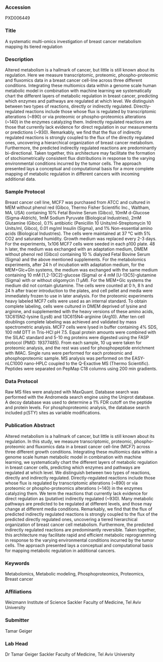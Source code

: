 ### Accession
PXD006449

### Title
A systematic multi-omics investigation of breast cancer metabolism mapping its tiered regulation

### Description
Altered metabolism is a hallmark of cancer, but little is still known about its regulation. Here we measure transcriptomic, proteomic, phospho-proteomic and fluxomics data in a breast cancer cell-line across three different conditions. Integrating these multiomics data within a genome scale human metabolic model in combination with  machine learning we systematically chart the different layers of metabolic regulation in breast cancer, predicting which enzymes and pathways are regulated at which level. We distinguish between two types of reactions, directly or indirectly regulated. Directly-regulated reactions include those whose flux is regulated by transcriptomic alterations (~890) or via proteomic or phospho-proteomics alterations (~140) in the enzymes catalyzing them. Indirectly regulated reactions are those that currently lack evidence for direct regulation in our measurements or predictions (~930).  Remarkably, we find that the flux of indirectly regulated reactions is strongly coupled to the flux of the directly regulated ones, uncovering a hierarchical organization of breast cancer metabolism. Furthermore, the predicted indirectly regulated reactions are predominantly bi-directional. Taken together, this architecture may facilitate the formation of stochiometrically consistent flux distributions in response to the varying environmental conditions incurred by the tumor cells. The approach presented lays a conceptual and computational basis for a more complete mapping of metabolic regulation in different cancers with incoming additional data.

### Sample Protocol
Breast cancer cell line, MCF7 was purchased from ATCC and cultured in MEM without phenol red (Gibco, Thermo Fisher Scientific Inc., Waltham, MA, USA) containing 10% Fetal Bovine Serum (Gibco), 10mM d-Glucose (Sigma-Aldrich), 1mM Sodium Pyruvate (Biological Industries), 2mM Glutamine (Gibco), 0.1% antibiotic (Penicillin 10 Units/ml-Streptomycin 10 Units/ml, Gibco), 0.01 mg/ml Insulin (Sigma), and 1% Non-essential amino acids (Biological Industries). The cells were maintained at 37 °C with 5% CO2 and saturated humidity. Growth medium was replaced every 2-3 days.  For the experiments, 1x106 MCF7 cells were seeded in each p100 plate. 48 h later, the medium was exchanged with an adaptation medium, DMEM without phenol red (Gibco) containing 10 % dialyzed Fetal Bovine Serum (Sigma) and the above mentioned supplements. For the metabolomics experiments, after 24 h of incubation with adaptation medium, for the MEM+Glc+Gln systems, the medium was exchanged with the same medium containing 10 mM [1,2-13C2]-glucose (Sigma) or 4 mM [U-13C5]-glutamine (Sigma) with or without oligomycin (1 µM). For the MEM+Glc systems the medium did not contain glutamine. The cells were counted at 0 h, 8 h and 24 h after tracer introduction to the plates, and cell pellet and media were immediately frozen to use in later analysis.  For the proteomic experiments heavy labeled MCF7 cells were used as an internal standard. To obtain complete labeling, cells were cultured in DMEM deprived of lysine and arginine, and supplemented with the heavy versions of these amino acids, 13C615N2-lysine (Lys8) and 13C615N4-arginine (Arg10). After ten cell doublings complete labeling was achieved and validated by mass spectrometric analysis.   MCF7 cells were lysed in buffer containing 4% SDS, 100 mM DTT in Tris-HCl pH 7.5. Equal protein amounts were combined with the SILAC standard and 5-10 mg proteins were digested using the FASP protocol (PMID: 19377485). From each sample, 10 ug were taken for proteomic analysis, and the rest was used for phosphopeptide enrichment with IMAC. Single runs were performed for each proteomic and phosphoproteomic sample.  MS analysis was performed on the EASY-nLC1000 nano-HPLC coupled to the Q-Exactive MS (Thermo Scientific). Peptides were separated on PepMap C18 columns using 200 min gradients.

### Data Protocol
Raw MS files were analyzed with MaxQuant. Database search was performed with the Andromeda search engine using the Uniprot database. A decoy database was used to determine a 1% FDR cutoff on the peptide and protein levels. For phosphoproteomic analysis, the database search included p(STY) sites as variable modifications.

### Publication Abstract
Altered metabolism is a hallmark of cancer, but little is still known about its regulation. In this study, we measure transcriptomic, proteomic, phospho-proteomic and fluxomics data in a breast cancer cell-line (MCF7) across three different growth conditions. Integrating these multiomics data within a genome scale human metabolic model in combination with machine learning, we systematically chart the different layers of metabolic regulation in breast cancer cells, predicting which enzymes and pathways are regulated at which level. We distinguish between two types of reactions, directly and indirectly regulated. Directly-regulated reactions include those whose flux is regulated by transcriptomic alterations (~890) or via proteomic or phospho-proteomics alterations (~140) in the enzymes catalyzing them. We term the reactions that currently lack evidence for direct regulation as (putative) indirectly regulated (~930). Many metabolic pathways are predicted to be regulated at different levels, and those may change at different media conditions. Remarkably, we find that the flux of predicted indirectly regulated reactions is strongly coupled to the flux of the predicted directly regulated ones, uncovering a tiered hierarchical organization of breast cancer cell metabolism. Furthermore, the predicted indirectly regulated reactions are predominantly reversible. Taken together, this architecture may facilitate rapid and efficient metabolic reprogramming in response to the varying environmental conditions incurred by the tumor cells. The approach presented lays a conceptual and computational basis for mapping metabolic regulation in additional cancers.

### Keywords
Metabolomics, Metabolic modeling, Phosphoproteomics, Proteomics, Breast cancer

### Affiliations
Weizmann Institute of Science
Sackler Faculty of Medicine, Tel Aviv University

### Submitter
Tamar Geiger

### Lab Head
Dr Tamar Geiger
Sackler Faculty of Medicine, Tel Aviv University


